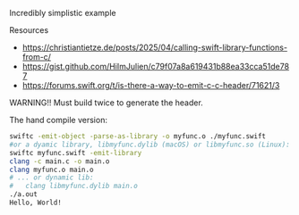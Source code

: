 Incredibly simplistic example

Resources
- https://christiantietze.de/posts/2025/04/calling-swift-library-functions-from-c/
- https://gist.github.com/HiImJulien/c79f07a8a619431b88ea33cca51de787
- https://forums.swift.org/t/is-there-a-way-to-emit-c-c-header/71621/3


WARNING!! Must build twice to generate the header. 

The hand compile version:

```bash
swiftc -emit-object -parse-as-library -o myfunc.o ./myfunc.swift
#or a dyamic library, libmyfunc.dylib (macOS) or libmyfunc.so (Linux):
swiftc myfunc.swift -emit-library
clang -c main.c -o main.o
clang myfunc.o main.o
# ... or dynamic lib:
#   clang libmyfunc.dylib main.o
./a.out
Hello, World!
```

<!-- TODO: wite the make file for comparison?  -->